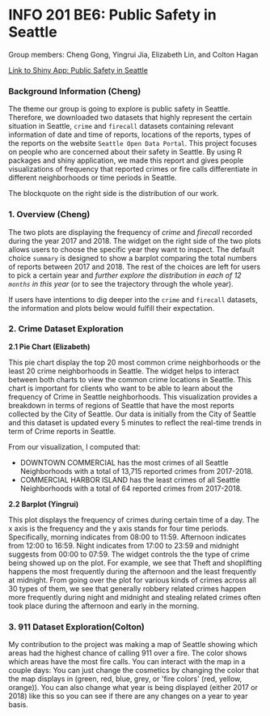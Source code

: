 # INFO 201 BE6: Public Safety in Seattle
Group members: Cheng Gong, Yingrui Jia, Elizabeth Lin, and Colton Hagan

[Link to Shiny App: Public Safety in Seattle](https://coltonhagan55.shinyapps.io/info201_be6_2/)

### Background Information (Cheng)
The theme our group is going to explore is public safety in Seattle. Therefore, we downloaded two datasets that highly represent the certain situation in Seattle, `crime` and `firecall` datasets containing relevant information of date and time of reports, locations of the reports, types of the reports on the website `Seattle Open Data Portal`. This project focuses on people who are concerned about their safety in Seattle. By using R packages and shiny application, we made this report and gives people visualizations of frequency that reported crimes or fire calls differentiate in different neighborhoods or time periods in Seattle.

The blockquote on the right side is the distribution of our work.



### 1. Overview (Cheng)
The two plots are displaying the frequency of *crime* and *firecall* recorded during the year 2017 and 2018. The widget on the right side of the two plots allows users to choose the specific year they want to inspect. The default choice `summary` is designed to show a barplot comparing the total numbers of reports between 2017 and 2018.  The rest of the choices are left for users to pick a certain year and *further explore the distribution in each of 12 `months` in this year* (or to see the trajectory through the whole year).

If users have intentions to dig deeper into the `crime` and `firecall` datasets, the information and plots below would fulfill their expectation.



### 2. Crime Dataset Exploration
**2.1 Pie Chart (Elizabeth)**

This pie chart display the top 20 most common crime neighborhoods or the least 20 crime neighborhoods in Seattle. The widget helps to interact between both charts to view the common crime locations in Seattle. This chart is important for clients who want to be able to learn about the frequency of Crime in Seattle neighborhoods. This visualization provides a breakdown in terms of regions of Seattle that have the most reports collected by the City of Seattle. Our data is initially from the City of Seattle and this dataset is updated every 5 minutes to reflect the real-time trends in term of Crime reports in Seattle. 

From our visualization, I computed that:
 - DOWNTOWN COMMERCIAL has the most crimes of all Seattle Neighborhoods with a total of 13,715 reported crimes from 2017-2018.
 - COMMERCIAL HARBOR ISLAND has the least crimes of all Seattle Neighborhoods with a total of 64 reported crimes from 2017-2018.



**2.2 Barplot (Yingrui)**

This plot displays the frequency of crimes during certain time of a day. The x axis is the frequency and the y axis stands for four time periods. Specifically, morning indicates from 08:00 to 11:59. Afternoon indicates from 12:00 to 16:59. Night indicates from 17:00 to 23:59 and midnight suggests from 00:00 to 07:59. The widget controls the the type of crime being showed up on the plot. For example, we see that Theft and shoplifting happens the most frequently during the afternoon and the least frequently at midnight. From going over the plot for various kinds of crimes across all 30 types of them, we see that generally robbery related crimes happen more frequently during night and midnight and stealing related crimes often took place during the afternoon and early in the morning. 



### 3. 911 Dataset Exploration(Colton)
My contribution to the project was making a map of Seattle showing which areas had the highest chance of calling 911 over a fire.  The color shows which areas have the most fire calls. You can interact with the map in a couple days: You can just change the cosmetics by changing the color that the map displays in  (green, red, blue, grey, or 'fire colors' (red, yellow, orange)). You can also change what year is being displayed (either 2017 or 2018) like this so you can see if there are any changes on a year to year basis. 
